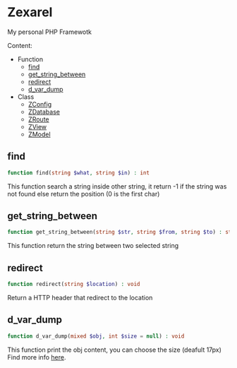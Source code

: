 # Zexarel
My personal PHP Framewotk

Content:
  - Function
    - [find](#find)
    - [get_string_between](#get_string_between)
    - [redirect](#redirect)
    - [d_var_dump](#d_var_dump)
  - Class
    - [ZConfig](#ZConfig)
    - [ZDatabase](#ZDatabase)
    - [ZRoute](#ZRoute)
    - [ZView](#ZView)
    - [ZModel](#ZModel)

## find
```php
function find(string $what, string $in) : int
```
This function search a string inside other string, it return -1 if the string was not found else return the position (0 is the first char)
## get_string_between
```php
function get_string_between(string $str, string $from, string $to) : string
```
This function return the string between two selected string
## redirect
```php
function redirect(string $location) : void
```
Return a HTTP header that redirect to the location
## d_var_dump
```php
function d_var_dump(mixed $obj, int $size = null) : void
```
This function print the obj content, you can choose the size (deafult 17px)
Find more info [here](https://github.com/Zexal0807/d_var_dump).
